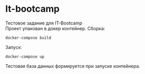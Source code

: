 # It-bootcamp
Тестовое задание для IT-Bootcamp<br />
Проект упакован в докер контейнер. 
Cборка:

`docker-compose build`

Запуск:

`docker-compose up`

Тестовая база данных формируется при запуске контейнера.
